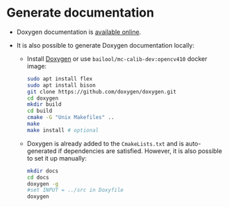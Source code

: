 # Generate documentation

- Doxygen documentation is [available online](https://codedocs.xyz/rameau-fr/MC-Calib/).

- It is also possible to generate Doxygen documentation locally:

   - Install [Doxygen](https://www.doxygen.nl/download.html) or use `bailool/mc-calib-dev:opencv410` docker image:

      ```bash
      sudo apt install flex
      sudo apt install bison
      git clone https://github.com/doxygen/doxygen.git
      cd doxygen
      mkdir build
      cd build
      cmake -G "Unix Makefiles" ..
      make
      make install # optional
      ```
   - Doxygen is already added to the `CmakeLists.txt` and is auto-generated if dependencies are satisfied. However, it is also possible to set it up manually:

      ```bash
      mkdir docs
      cd docs
      doxygen -g
      #set INPUT = ../src in Doxyfile
      doxygen
      ```
